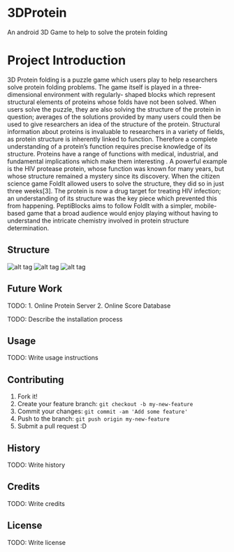 # 3DProtein
An android 3D Game to help to solve the protein folding
# Project Introduction
3D Protein folding is a puzzle game which users play to help researchers solve protein folding problems. The game itself is played in a three-dimensional environment with regularly- shaped blocks which represent structural elements of proteins whose folds have not been solved. When users solve the puzzle, they are also solving the structure of the protein in question; averages of the solutions provided by many users could then be used to give researchers an idea of the structure of the protein. Structural information about proteins is invaluable to researchers in a variety of fields, as protein structure is inherently linked to function. Therefore a complete understanding of a protein’s function requires precise knowledge of its structure.
Proteins have a range of functions with medical, industrial, and fundamental implications which make them interesting . A powerful example is the HIV protease protein, whose function was known for many years, but whose structure remained a mystery since its discovery. When the citizen science game FoldIt allowed users to solve the structure, they did so in just three weeks[3]. The protein is now a drug target for treating HIV infection; an understanding of its structure was the key piece which prevented this from happening. PeptiBlocks aims to follow FoldIt with a simpler, mobile-based game that a broad audience would enjoy playing without having to understand the intricate chemistry involved in protein structure determination.

## Structure

![alt tag](https://raw.githubusercontent.com/hebe889900/3DProtein/master/demo/Block.png)
![alt tag](https://raw.githubusercontent.com/hebe889900/3DProtein/master/demo/Demo1.png)
![alt tag](https://raw.githubusercontent.com/hebe889900/3DProtein/master/demo/Demo2.png)

## Future Work
TODO: 1. Online Protein Server
	  2. Online Score Database

TODO: Describe the installation process

## Usage

TODO: Write usage instructions

## Contributing

1. Fork it!
2. Create your feature branch: `git checkout -b my-new-feature`
3. Commit your changes: `git commit -am 'Add some feature'`
4. Push to the branch: `git push origin my-new-feature`
5. Submit a pull request :D

## History

TODO: Write history

## Credits

TODO: Write credits

## License

TODO: Write license
